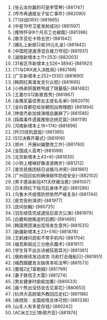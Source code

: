 
1. [张云龙你赢的可是李雪琴]-[881747]
1. [呼市再通报女子坠亡事件]-[882090]
1. [T1对战DRX]-[881665]
1. [中星19号卫星发射成功]-[881597]
1. [推特怀孕8个月员工也被裁]-[881396]
1. [歌手亚伦卡特去世]-[881942]
1. [婚礼上新郎只收39元礼金]-[881842]
1. [中国短道速滑混合接力夺冠]-[881931]
1. [湖南新增本土11+253]-[882003]
1. [31省区市新增本土526+3894]-[881921]
1. [T1与DRX进入决胜局]-[882168]
1. [广东新增本土252+1330]-[881890]
1. [韩网红离谱发言引众怒]-[881695]
1. [小杨弟把蛋糕甩成了限量版]-[881482]
1. [王嘉尔S12新歌首秀]-[881867]
1. [金鹰奖最佳男女主提名名单]-[882079]
1. [全抖音都在给张朝阳出物理题]-[881994]
1. [林俊杰新加坡演唱会赢麻了]-[881585]
1. [踩踏事件遗属推倒总统花篮]-[881118]
1. [河南新增本土16+174]-[881899]
1. [歼20双机盘旋]-[881385]
1. [S12决赛开幕式]-[881916]
1. [郑州：开展纠偏整改工作]-[881760]
1. [全国成人高考]-[881099]
1. [北京新增本土43+6]-[881830]
1. [小狗上楼梯好像凌波微步]-[881212]
1. [普京民族团结日谈俄乌冲突]-[881861]
1. [广州回应如何确保邮件防疫安全]-[882102]
1. [男子感染新冠411天终被治愈]-[881507]
1. [日本网红下恒河后身体不适]-[881286]
1. [乌鲁木齐疫情防控依然严峻复杂]-[881744]
1. [皮克告别演讲]-[881977]
1. [民间张翰]-[880725]
1. [羽生结弦完成退役后首次公演]-[881979]
1. [白鹿和她叛逆的后期]-[881495]
1. [韩国男团演出现场发生意外]-[881525]
1. [新疆新增本土23+516]-[881878]
1. [王鹤棣问逛街不带手机吗]-[881704]
1. [福克斯超远三分绝杀魔术]-[881917]
1. [学生背不出古诗被狂扇耳光]-[881361]
1. [俄称继续发动进攻 乌称打击俄船只]-[881951]
1. [梅西跟腱发炎缺席本轮法甲]-[881573]
1. [曼城2比1富勒姆]-[881799]
1. [妻子致信王大雷]-[881274]
1. [男友健身时偷偷加重]-[880533]
1. [画个熊出没仿妆去见翠花]-[880653]
1. [杭师大高颜值外教回应走红]-[881186]
1. [疾控局：全国疫情总体可控]-[881336]
1. [山东人有多爱存钱]-[880242]
1. [AC米兰2比1斯佩齐亚]-[881874]